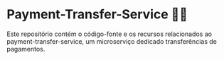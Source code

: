 # Payment-Transfer-Service 🏦💸

Este repositório contém o código-fonte e os recursos relacionados ao payment-transfer-service, um microserviço dedicado transferências de pagamentos.
